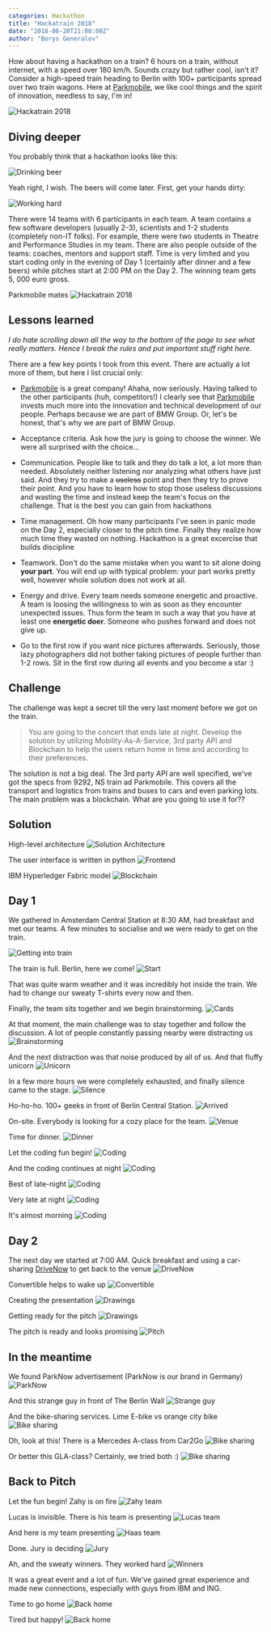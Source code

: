 ```yaml
---
categories: Hackathon
title: "Hackatrain 2018"
date: "2018-06-20T21:00:00Z"
author: "Borys Generalov"
---
```


How about having a hackathon on a train? 6 hours on a train, without internet, with a speed over 180 km/h. Sounds crazy but rather cool, isn’t it? Consider a high-speed train heading to Berlin with 100+ participants spread over two train wagons. Here at [Parkmobile](https://parkmobile.nl), we like cool things and the spirit of innovation, needless to say, I'm in!

![Hackatrain 2018]({{site.baseurl}}/assets/hackatrain2018/train.jpg)

## Diving deeper

You probably think that a hackathon looks like this:

![Drinking beer]({{site.baseurl}}/assets/hackatrain2018/beer.jpg)

Yeah right, I wish. The beers will come later. First, get your hands dirty:

![Working hard]({{site.baseurl}}/assets/hackatrain2018/begin.jpg)

There were 14 teams with 6 participants in each team. A team contains a few software developers (usually 2-3), scientists and 1-2 students (completely non-IT folks). For example, there were two students in Theatre and Performance Studies in my team. There are also people outside of the teams: coaches, mentors and support staff. Time is very limited and you start coding only in the evening of Day 1 (certainly after dinner and a few beers) while pitches start at 2:00 PM on the Day 2. The winning team gets 5, 000 euro gross.

Parkmobile mates
![Hackatrain 2018]({{site.baseurl}}/assets/hackatrain2018/Parkmobile.jpg)

## Lessons learned

_I do hate scrolling down all the way to the bottom of the page to see what really matters. Hence I break the rules and put important stuff right here._

There are a few key points I took from this event. There are actually a lot more of them, but here I list crucial only:  

* [Parkmobile](https://parkmobile.nl) is a great company! Ahaha, now seriously. Having talked to the other participants (huh, competitors!) I clearly see that [Parkmobile](https://parkmobile.nl) invests much more into the innovation and technical development of our people. Perhaps because we are part of BMW Group. Or, let's be honest, that's why we are part of BMW Group.

* Acceptance criteria. Ask how the jury is going to choose the winner. We were all surprised with the choice...
* Communication. People like to talk and they do talk a lot, a lot more than needed. Absolutely neither listening nor analyzing what others have just said. And they try to make a ~~useless~~ point and then they try to prove their point. And you have to learn how to stop those useless discussions and wasting the time and instead keep the team's focus on the challenge. That is the best you can gain from hackathons
* Time management. Oh how many participants I've seen in panic mode on the Day 2, especially closer to the pitch time. Finally they realize how much time they wasted on nothing. Hackathon is a great excercise that builds discipline
* Teamwork. Don't do the same mistake when you want to sit alone doing **your part**. You will end up with typical problem: your part works pretty well, however whole solution does not work at all.
* Energy and drive. Every team needs someone energetic and proactive. A team is loosing the willingness to win as soon as they encounter unexpected issues. Thus form the team in such a way that you have at least one **energetic doer**. Someone who pushes forward and does not give up.
* Go to the first row if you want nice pictures afterwards. Seriously, those lazy photographers did not bother taking pictures of people further than 1-2 rows. Sit in the first row during all events and you become a star :)

## Challenge

The challenge was kept a secret till the very last moment before we got on the train.

> You are going to the concert that ends late at night. Develop the solution by utilizing Mobility-As-A-Service, 3rd party API and Blockchain to help the users return home in time and according to their preferences.

The solution is not a big deal. The 3rd party API are well specified, we've got the specs from 9292, NS train ad Parkmobile. This covers all the transport and logistics from trains and buses to cars and even parking lots. The main problem was a blockchain. What are you going to use it for??

## Solution

High-level architecture
![Solution Architecture]({{site.baseurl}}/assets/hackatrain2018/solution.png)

The user interface is written in python
![Frontend]({{site.baseurl}}/assets/hackatrain2018/solution2.png)

IBM Hyperledger Fabric model
![Blockchain]({{site.baseurl}}/assets/hackatrain2018/blockchain.png)

## Day 1

We gathered in Amsterdam Central Station at 8:30 AM, had breakfast and met our teams. A few minutes to socialise and we were ready to get on the train.

![Getting into train]({{site.baseurl}}/assets/hackatrain2018/outtrain.jpg)

The train is full. Berlin, here we come!
![Start]({{site.baseurl}}/assets/hackatrain2018/start.jpg)

That was quite warm weather and it was incredibly hot inside the train. We had to change our sweaty T-shirts every now and then.

Finally, the team sits together and we begin brainstorming.
![Cards]({{site.baseurl}}/assets/hackatrain2018/cards.jpg)

At that moment, the main challenge was to stay together and follow the discussion. A lot of people constantly passing nearby were distracting us
![Brainstorming]({{site.baseurl}}/assets/hackatrain2018/brainstorming.jpg)

And the next distraction was that noise produced by all of us. And that fluffy unicorn
![Unicorn]({{site.baseurl}}/assets/hackatrain2018/unicorn.jpg)

In a few more hours we were completely exhausted, and finally silence came to the stage.
![Silence]({{site.baseurl}}/assets/hackatrain2018/silence.jpg)

Ho-ho-ho. 100+ geeks in front of Berlin Central Station.
![Arrived]({{site.baseurl}}/assets/hackatrain2018/arrived.jpg)

On-site. Everybody is looking for a cozy place for the team.
![Venue]({{site.baseurl}}/assets/hackatrain2018/venue.jpg)

Time for dinner.
![Dinner]({{site.baseurl}}/assets/hackatrain2018/dinner.jpg)

Let the coding fun begin!
![Coding]({{site.baseurl}}/assets/hackatrain2018/begincoding.jpg)

And the coding continues at night
![Coding]({{site.baseurl}}/assets/hackatrain2018/codingnight.jpg)

Best of late-night
![Coding]({{site.baseurl}}/assets/hackatrain2018/codinglatenight.jpg)

Very late at night
![Coding]({{site.baseurl}}/assets/hackatrain2018/coding.jpg)

It's almost morning
![Coding]({{site.baseurl}}/assets/hackatrain2018/codingverylatenight.jpg)

## Day 2

The next day we started at 7:00 AM. Quick breakfast and using a car-sharing [DriveNow](https://www.drive-now.com/de/en) to get back to the venue
![DriveNow]({{site.baseurl}}/assets/hackatrain2018/drivenow.jpg)

Convertible helps to wake up
![Convertible]({{site.baseurl}}/assets/hackatrain2018/drivenowwakeup.jpg)

Creating the presentation
![Drawings]({{site.baseurl}}/assets/hackatrain2018/presentation.jpg)

Getting ready for the pitch
![Drawings]({{site.baseurl}}/assets/hackatrain2018/drawings.jpg)

The pitch is ready and looks promising
![Pitch]({{site.baseurl}}/assets/hackatrain2018/pitch.jpg)

## In the meantime

We found ParkNow advertisement (ParkNow is our brand in Germany)
![ParkNow]({{site.baseurl}}/assets/hackatrain2018/parknow.jpg)

And this strange guy in front of The Berlin Wall
![Strange guy]({{site.baseurl}}/assets/hackatrain2018/lol.jpg)

And the bike-sharing services. Lime E-bike vs orange city bike
![Bike sharing]({{site.baseurl}}/assets/hackatrain2018/bikesharing.jpg)

Oh, look at this! There is a Mercedes A-class from Car2Go
![Bike sharing]({{site.baseurl}}/assets/hackatrain2018/car2go.jpg)

Or better this GLA-class? Certainly, we tried both :)
![Bike sharing]({{site.baseurl}}/assets/hackatrain2018/car2go2.jpg)

## Back to Pitch

Let the fun begin! Zahy is on fire
![Zahy team]({{site.baseurl}}/assets/hackatrain2018/pitchpresenting.jpg)

Lucas is invisible. There is his team is presenting
![Lucas team]({{site.baseurl}}/assets/hackatrain2018/lucasteam.jpg)

And here is my team presenting
![Haas team]({{site.baseurl}}/assets/hackatrain2018/haas.jpg)

Done. Jury is deciding
![Jury]({{site.baseurl}}/assets/hackatrain2018/jury.jpg)

Ah, and the sweaty winners. They worked hard
![Winners]({{site.baseurl}}/assets/hackatrain2018/winners.jpg)

It was a great event and a lot of fun. We've gained great experience and made new connections, especially with guys from IBM and ING.

Time to go home
![Back home]({{site.baseurl}}/assets/hackatrain2018/home.jpg)

Tired but happy!
![Back home]({{site.baseurl}}/assets/hackatrain2018/back.jpg)